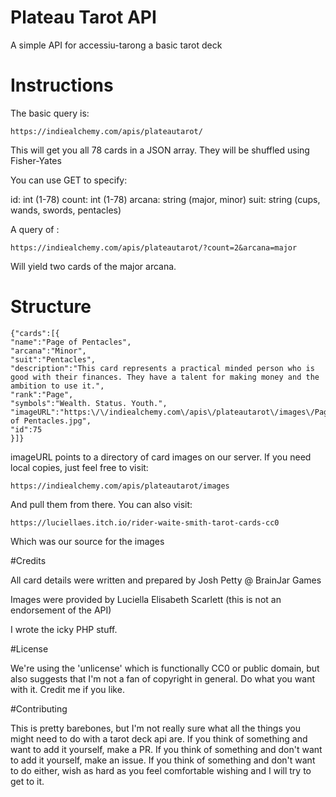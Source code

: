 # Plateau Tarot API

A simple API for accessiu-tarong a basic tarot deck

# Instructions

The basic query is:

`https://indiealchemy.com/apis/plateautarot/`

This will get you all 78 cards in a JSON array. They will be shuffled using Fisher-Yates

You can use GET to specify:

id: int (1-78)
count: int (1-78)
arcana: string (major, minor)
suit: string (cups, wands, swords, pentacles)

A query of :

`https://indiealchemy.com/apis/plateautarot/?count=2&arcana=major`

Will yield two cards of the major arcana.

# Structure

```
{"cards":[{
"name":"Page of Pentacles",
"arcana":"Minor",
"suit":"Pentacles",
"description":"This card represents a practical minded person who is good with their finances. They have a talent for making money and the ambition to use it.",
"rank":"Page",
"symbols":"Wealth. Status. Youth.",
"imageURL":"https:\/\/indiealchemy.com\/apis\/plateautarot\/images\/Page of Pentacles.jpg",
"id":75
}]}
```

imageURL points to a directory of card images on our server. If you need local copies, just feel free to visit:

`https://indiealchemy.com/apis/plateautarot/images`

And pull them from there. You can also visit:

`https://luciellaes.itch.io/rider-waite-smith-tarot-cards-cc0`

Which was our source for the images

#Credits

All card details were written and prepared by Josh Petty @ BrainJar Games

Images were provided by Luciella Elisabeth Scarlett (this is not an endorsement of the API)

I wrote the icky PHP stuff.

#License

We're using the 'unlicense' which is functionally CC0 or public domain, but also suggests that I'm not a fan of copyright in general. 
Do what you want with it. Credit me if you like.

#Contributing

This is pretty barebones, but I'm not really sure what all the things you might need to do with a tarot deck api are.
If you think of something and want to add it yourself, make a PR.
If you think of something and don't want to add it yourself, make an issue.
If you think of something and don't want to do either, wish as hard as you feel comfortable wishing and I will try to get to it.
